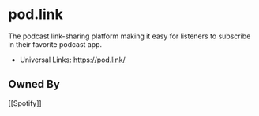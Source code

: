 # pod.link
The podcast link-sharing platform making it easy for listeners to subscribe in their favorite podcast app.

* Universal Links: https://pod.link/

## Owned By
[[Spotify]]
